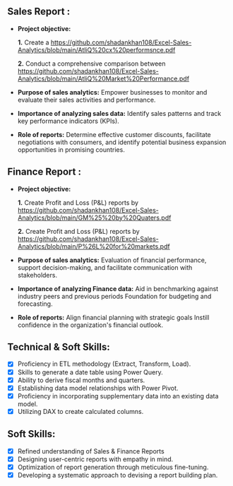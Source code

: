 ## Sales Report :


- **Project objective:** 

    **1.** Create a https://github.com/shadankhan108/Excel-Sales-Analytics/blob/main/AtliQ%20cx%20performsnce.pdf

    **2.** Conduct a comprehensive comparison between https://github.com/shadankhan108/Excel-Sales-Analytics/blob/main/AtliQ%20Market%20Performance.pdf

- **Purpose of sales analytics:** Empower businesses to monitor and evaluate their sales activities and performance.

- **Importance of analyzing sales data:** Identify sales patterns and track key performance indicators (KPIs).

- **Role of reports:** Determine effective customer discounts, facilitate negotiations with consumers, and identify potential business expansion opportunities in promising countries.


## Finance Report :

- **Project objective:** 

    **1.** Create Profit and Loss (P&L) reports by https://github.com/shadankhan108/Excel-Sales-Analytics/blob/main/GM%25%20by%20Quaters.pdf

   **2.** Create Profit and Loss (P&L) reports by https://github.com/shadankhan108/Excel-Sales-Analytics/blob/main/P%26L%20for%20markets.pdf

- **Purpose of sales analytics:** Evaluation of financial performance, support decision-making, and facilitate communication with stakeholders.

- **Importance of analyzing Finance data:** Aid in benchmarking against industry peers and previous periods Foundation for budgeting and forecasting.

- **Role of reports:** Align financial planning with strategic goals Instill confidence in the organization's financial outlook.


## Technical & Soft Skills:
- [x]	Proficiency in ETL methodology (Extract, Transform, Load).
- [x]	Skills to generate a date table using Power Query.
- [x]	Ability to derive fiscal months and quarters.
- [x]	Establishing data model relationships with Power Pivot.
- [x]	Proficiency in incorporating supplementary data into an existing data model.
- [x]	Utilizing DAX to create calculated columns.

## Soft Skills:
- [x]	Refined understanding of Sales & Finance Reports
- [x]	Designing user-centric reports with empathy in mind.
- [x]	Optimization of report generation through meticulous fine-tuning.
- [x]	Developing a systematic approach to devising a report building plan.
